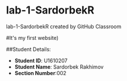 # lab-1-SardorbekR
lab-1-SardorbekR created by GitHub Classroom

#It's my first website)

##Student Details:
- **Student ID**: U1610207  
- **Student Name**: Sardorbek Rakhimov
- **Section Number**:002

